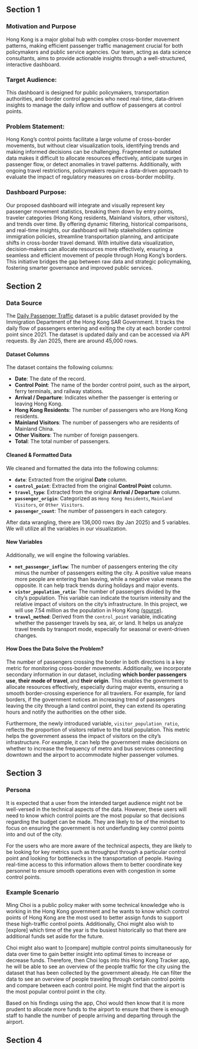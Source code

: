 ## Section 1
### Motivation and Purpose

Hong Kong is a major global hub with complex cross-border movement patterns, making efficient passenger traffic management crucial for both policymakers and public service agencies. 
Our team, acting as data science consultants, aims to provide actionable insights through a well-structured, interactive dashboard.

### Target Audience:

This dashboard is designed for public policymakers, transportation authorities, and border control agencies who need real-time, data-driven insights to manage the daily inflow and outflow of passengers at control points.

### Problem Statement:

Hong Kong’s control points facilitate a large volume of cross-border movements, but without clear visualization tools, identifying trends and making informed decisions can be challenging. 
Fragmented or outdated data makes it difficult to allocate resources effectively, anticipate surges in passenger flow, or detect anomalies in travel patterns. 
Additionally, with ongoing travel restrictions, policymakers require a data-driven approach to evaluate the impact of regulatory measures on cross-border mobility.

### Dashboard Purpose:

Our proposed dashboard will integrate and visually represent key passenger movement statistics, breaking them down by entry points, traveler categories 
(Hong Kong residents, Mainland visitors, other visitors), and trends over time. 
By offering dynamic filtering, historical comparisons, and real-time insights, our dashboard will help stakeholders optimize immigration policies, streamline transportation planning, and anticipate shifts in cross-border travel demand. 
With intuitive data visualization, decision-makers can allocate resources more effectively, ensuring a seamless and efficient movement of people through Hong Kong’s borders.
This initiative bridges the gap between raw data and strategic policymaking, fostering smarter governance and improved public services.

## Section 2
### Data Source
The [Daily Passenger Traffic](https://data.gov.hk/en-data/dataset/hk-immd-set5-statistics-daily-passenger-traffic) dataset is a public dataset provided by the Immigration Department of the Hong Kong SAR Government. It tracks the daily flow of passengers entering and exiting the city at each border control point since 2021. The dataset is updated daily and can be accessed via API requests. By Jan 2025, there are around 45,000 rows. 

#### Dataset Columns  
The dataset contains the following columns:  

- **Date**: The date of the record.  
- **Control Point**: The name of the border control point, such as the airport, ferry terminals, and railway stations.  
- **Arrival / Departure**: Indicates whether the passenger is entering or leaving Hong Kong.  
- **Hong Kong Residents**: The number of passengers who are Hong Kong residents.  
- **Mainland Visitors**: The number of passengers who are residents of Mainland China.  
- **Other Visitors**: The number of foreign passengers.  
- **Total**: The total number of passengers.

#### Cleaned & Formatted Data  
We cleaned and formatted the data into the following columns:  

- **`date`**: Extracted from the original **Date** column.  
- **`control_point`**: Extracted from the original **Control Point** column.  
- **`travel_type`**: Extracted from the original **Arrival / Departure** column.  
- **`passenger_origin`**: Categorized as `Hong Kong Residents`, `Mainland Visitors`, or `Other Visitors`.  
- **`passenger_count`**: The number of passengers in each category.  

After data wrangling, there are 136,000 rows (by Jan 2025) and 5 variables. We will utilize all the variables in our visualization.

#### New Variables
Additionally, we will engine the following variables.

- **`net_passenger_inflow`**: The number of passengers entering the city minus the number of passengers exiting the city. A positive value means more people are entering than leaving, while a negative value means the opposite. It can help track trends during holidays and major events.
- **`vistor_population_ratio`**: The number of passengers divided by the city’s population. This variable can indicate the tourism intensity and the relative impact of visitors on the city’s infrastructure. In this project, we will use 7.54 million as the population in Hong Kong [(source)](https://www.gov.hk/en/about/abouthk/facts.htm).
- **`travel_method`**: Derived from the `control_point` variable, indicating whether the passenger travels by sea, air, or land. It helps us analyze travel trends by transport mode, especially for seasonal or event-driven changes.

#### How Does the Data Solve the Problem?
The number of passengers crossing the border in both directions is a key metric for monitoring cross-border movements. Additionally, we incorporate secondary information in our dataset, including **which border passengers use**, **their mode of travel**, and **their origin**. This enables the government to allocate resources effectively, especially during major events, ensuring a smooth border-crossing experience for all travelers. For example, for land borders, if the government notices an increasing trend of passengers leaving the city through a land control point, they can extend its operating hours and notify the authorities on the other side.

Furthermore, the newly introduced variable, `visitor_population_ratio`, reflects the proportion of visitors relative to the total population. This metric helps the government assess the impact of visitors on the city’s infrastructure. For example, it can help the government make decisions on whether to increase the frequency of metro and bus services connecting downtown and the airport to accommodate higher passenger volumes.

## Section 3

### Persona

It is expected that a user from the intended target audience might not be well-versed in the
technical aspects of the data. However, these users will need to know which control points are
the most popular so that decisions regarding the budget can be made. They are likely to be of the
mindset to focus on ensuring the government is not underfunding key control points into and out
of the city.

For the users who are more aware of the technical aspects, they are likely to be looking for key
metrics such as throughput through a particular control point and looking for bottlenecks in the
transportation of people. Having real-time access to this information allows them to better
coordinate key personnel to ensure smooth operations even with congestion in some control points.

### Example Scenario

Ming Choi is a public policy maker with some technical knowledge who is working in the Hong Kong
government and he wants to know which control points of Hong Kong are the most used to better
assign funds to support these high-traffic control points. Additionally, Choi might also wish to
[explore] which time of the year is the busiest historically so that there are additional funds
set aside for the future.

Choi might also want to [compare] multiple control points simultaneously for data over time to
gain better insight into optimal times to increase or decrease funds. Therefore, then Choi logs
into this Hong Kong Tracker app, he will be able to see an overview of the people traffic for the
city using the dataset that has been collected by the government already. He can filter the data
to see an overview of people traveling through certain control points and compare between each
control point. He might find that the airport is the most popular control point in the city.

Based on his findings using the app, Choi would then know that it is more prudent to allocate
more funds to the airport to ensure that there is enough staff to handle the number of people 
arriving and departing through the airport.

## Section 4